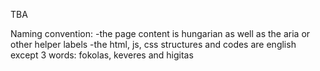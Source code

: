 TBA

Naming convention:
-the page content is hungarian as well as the aria or other helper labels
-the html, js, css structures and codes are english except 3 words: fokolas, keveres and higitas
